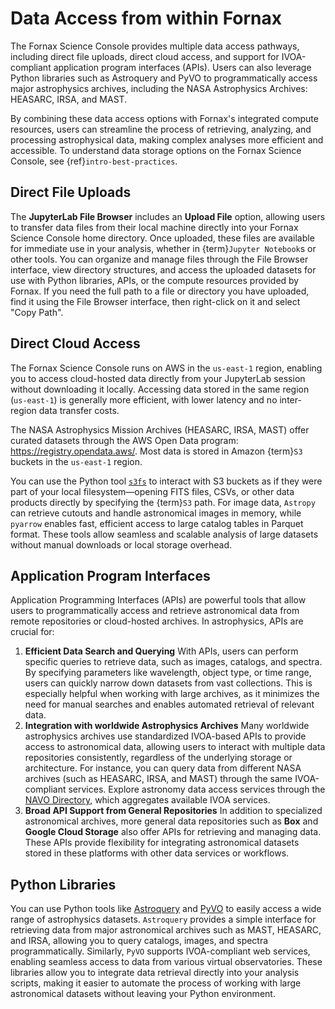 # Data Access from within Fornax

The Fornax Science Console provides multiple data access pathways, including direct file uploads, direct cloud access, and support for IVOA-compliant application program interfaces (APIs).
Users can also leverage Python libraries such as Astroquery and PyVO to programmatically access major astrophysics archives, including the NASA Astrophysics Archives: HEASARC, IRSA, and MAST.

By combining these data access options with Fornax's integrated compute resources, users can streamline the process of retrieving, analyzing, and processing astrophysical data, making complex analyses more efficient and accessible.
To understand data storage options on the Fornax Science Console, see {ref}`intro-best-practices`.

## Direct File Uploads

The **JupyterLab File Browser** includes an **Upload File** option, allowing users to transfer data files from their local machine directly into your Fornax Science Console home directory.
Once uploaded, these files are available for immediate use in your analysis, whether in {term}`Jupyter Notebook`s or other tools.
You can organize and manage files through the File Browser interface, view directory structures, and access the uploaded datasets for use with Python libraries, APIs, or the compute resources provided by Fornax.
If you need the full path to a file or directory you have uploaded, find it using the File Browser interface, then right-click on it and select "Copy Path".

## Direct Cloud Access

The Fornax Science Console runs on AWS in the `us-east-1` region, enabling you to access cloud-hosted data directly from your JupyterLab session without downloading it locally.
Accessing data stored in the same region (`us-east-1`) is generally more efficient, with lower latency and no inter-region data transfer costs.

The NASA Astrophysics Mission Archives (HEASARC, IRSA, MAST) offer curated datasets through the AWS Open Data program: https://registry.opendata.aws/.
Most data is stored in Amazon {term}`S3` buckets in the `us-east-1` region.

You can use the Python tool [`s3fs`](https://s3fs.readthedocs.io/) to interact with S3 buckets as if they were part of your local filesystem—opening FITS files, CSVs, or other data products directly by specifying the {term}`S3` path.
For image data, `Astropy` can retrieve cutouts and handle astronomical images in memory, while `pyarrow` enables fast, efficient access to large catalog tables in Parquet format.
These tools allow seamless and scalable analysis of large datasets without manual downloads or local storage overhead.

## Application Program Interfaces

Application Programming Interfaces (APIs) are powerful tools that allow users to programmatically access and retrieve astronomical data from remote repositories or cloud-hosted archives.
In astrophysics, APIs are crucial for:

1.  **Efficient Data Search and Querying**
    With APIs, users can perform specific queries to retrieve data, such as images, catalogs, and spectra.
    By specifying parameters like wavelength, object type, or time range, users can quickly narrow down datasets from vast collections.
    This is especially helpful when working with large archives, as it minimizes the need for manual searches and enables automated retrieval of relevant data.
2.  **Integration with worldwide Astrophysics Archives**
    Many worldwide astrophysics archives use standardized IVOA-based APIs to provide access to astronomical data, allowing users to interact with multiple data repositories consistently, regardless of the underlying storage or architecture.
    For instance, you can query data from different NASA archives (such as HEASARC, IRSA, and MAST) through the same IVOA-compliant services.
    Explore astronomy data access services through the [NAVO Directory](https://vao.stsci.edu/directory/keywordsearch.aspx), which aggregates available IVOA services.
3.  **Broad API Support from General Repositories**
    In addition to specialized astronomical archives, more general data repositories such as **Box** and **Google Cloud Storage** also offer APIs for retrieving and managing data.
    These APIs provide flexibility for integrating astronomical datasets stored in these platforms with other data services or workflows.

## Python Libraries

You can use Python tools like [Astroquery](https://astroquery.readthedocs.io/en/latest/) and [PyVO](https://pyvo.readthedocs.io/en/latest/) to easily access a wide range of astrophysics datasets.
`Astroquery` provides a simple interface for retrieving data from major astronomical archives such as MAST, HEASARC, and IRSA, allowing you to query catalogs, images, and spectra programmatically.
Similarly, `PyVO` supports IVOA-compliant web services, enabling seamless access to data from various virtual observatories.
These libraries allow you to integrate data retrieval directly into your analysis scripts, making it easier to automate the process of working with large astronomical datasets without leaving your Python environment.
